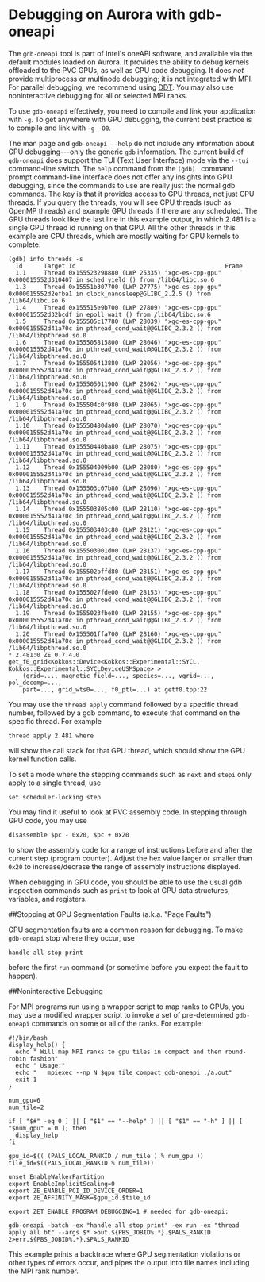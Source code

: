# Debugging on Aurora with gdb-oneapi

The `gdb-oneapi` tool is part of Intel's oneAPI software, and available via the default modules loaded on Aurora. It provides the ability to debug kernels offloaded to the PVC GPUs, as well as CPU code debugging. It does _not_ provide multiprocess or multinode debugging; it is not integrated with MPI. For parallel debugging, we recommend using [DDT](./ddt-aurora.md). You may also use noninteractive debugging for all or selected MPI ranks.

To use `gdb-oneapi` effectively, you need to compile and link your application with `-g`. To get anywhere with GPU debugging, the current best practice is to compile and link with `-g -O0`.

The man page and `gdb-oneapi --help` do not include any information about GPU debugging---only the generic `gdb` information. The current build of `gdb-oneapi` does support the TUI (Text User Interface) mode via the `--tui` command-line switch. The `help` command from the `(gdb) ` command prompt command-line interface does not offer any insights into GPU debugging, since the commands to use are really just the normal gdb commands. The key is that it provides access to GPU threads, not just CPU threads. If you query the threads, you will see CPU threads (such as OpenMP threads) and example GPU threads if there are any scheduled. The GPU threads look like the last line in this example output, in which 2.481 is a single GPU thread id running on that GPU. All the other threads in this example are CPU threads, which are mostly waiting for GPU kernels to complete:

```
(gdb) info threads -s
  Id      Target Id                                          Frame
  1.1     Thread 0x155523298880 (LWP 25335) "xgc-es-cpp-gpu" 0x000015552d310407 in sched_yield () from /lib64/libc.so.6
  1.3     Thread 0x15551b307700 (LWP 27775) "xgc-es-cpp-gpu" 0x000015552d2efba1 in clock_nanosleep@GLIBC_2.2.5 () from /lib64/libc.so.6
  1.4     Thread 0x155515e9b700 (LWP 27809) "xgc-es-cpp-gpu" 0x000015552d32bcdf in epoll_wait () from /lib64/libc.so.6
  1.5     Thread 0x155505c17780 (LWP 28039) "xgc-es-cpp-gpu" 0x000015552d41a70c in pthread_cond_wait@@GLIBC_2.3.2 () from /lib64/libpthread.so.0
  1.6     Thread 0x155505815800 (LWP 28046) "xgc-es-cpp-gpu" 0x000015552d41a70c in pthread_cond_wait@@GLIBC_2.3.2 () from /lib64/libpthread.so.0
  1.7     Thread 0x155505413880 (LWP 28056) "xgc-es-cpp-gpu" 0x000015552d41a70c in pthread_cond_wait@@GLIBC_2.3.2 () from /lib64/libpthread.so.0
  1.8     Thread 0x155505011900 (LWP 28062) "xgc-es-cpp-gpu" 0x000015552d41a70c in pthread_cond_wait@@GLIBC_2.3.2 () from /lib64/libpthread.so.0
  1.9     Thread 0x155504c0f980 (LWP 28065) "xgc-es-cpp-gpu" 0x000015552d41a70c in pthread_cond_wait@@GLIBC_2.3.2 () from /lib64/libpthread.so.0
  1.10    Thread 0x15550480da00 (LWP 28070) "xgc-es-cpp-gpu" 0x000015552d41a70c in pthread_cond_wait@@GLIBC_2.3.2 () from /lib64/libpthread.so.0
  1.11    Thread 0x15550440ba80 (LWP 28075) "xgc-es-cpp-gpu" 0x000015552d41a70c in pthread_cond_wait@@GLIBC_2.3.2 () from /lib64/libpthread.so.0
  1.12    Thread 0x155504009b00 (LWP 28080) "xgc-es-cpp-gpu" 0x000015552d41a70c in pthread_cond_wait@@GLIBC_2.3.2 () from /lib64/libpthread.so.0
  1.13    Thread 0x155503c07b80 (LWP 28096) "xgc-es-cpp-gpu" 0x000015552d41a70c in pthread_cond_wait@@GLIBC_2.3.2 () from /lib64/libpthread.so.0
  1.14    Thread 0x155503805c00 (LWP 28110) "xgc-es-cpp-gpu" 0x000015552d41a70c in pthread_cond_wait@@GLIBC_2.3.2 () from /lib64/libpthread.so.0
  1.15    Thread 0x155503403c80 (LWP 28121) "xgc-es-cpp-gpu" 0x000015552d41a70c in pthread_cond_wait@@GLIBC_2.3.2 () from /lib64/libpthread.so.0
  1.16    Thread 0x155503001d00 (LWP 28137) "xgc-es-cpp-gpu" 0x000015552d41a70c in pthread_cond_wait@@GLIBC_2.3.2 () from /lib64/libpthread.so.0
  1.17    Thread 0x155502bffd80 (LWP 28151) "xgc-es-cpp-gpu" 0x000015552d41a70c in pthread_cond_wait@@GLIBC_2.3.2 () from /lib64/libpthread.so.0
  1.18    Thread 0x1555027fde00 (LWP 28153) "xgc-es-cpp-gpu" 0x000015552d41a70c in pthread_cond_wait@@GLIBC_2.3.2 () from /lib64/libpthread.so.0
  1.19    Thread 0x1555023fbe80 (LWP 28155) "xgc-es-cpp-gpu" 0x000015552d41a70c in pthread_cond_wait@@GLIBC_2.3.2 () from /lib64/libpthread.so.0
  1.20    Thread 0x155501ffa700 (LWP 28160) "xgc-es-cpp-gpu" 0x000015552d41a70c in pthread_cond_wait@@GLIBC_2.3.2 () from /lib64/libpthread.so.0
* 2.481:0 ZE 0.7.4.0                                         get_f0_grid<Kokkos::Device<Kokkos::Experimental::SYCL, Kokkos::Experimental::SYCLDeviceUSMSpace> >
    (grid=..., magnetic_field=..., species=..., vgrid=..., pol_decomp=...,
    part=..., grid_wts0=..., f0_ptl=...) at getf0.tpp:22
```

You may use the `thread apply` command followed by a specific thread number, followed by a gdb command, to execute that command on the specific thread. For example

```
thread apply 2.481 where
```

will show the call stack for that GPU thread, which should show the GPU kernel function calls.

To set a mode where the stepping commands such as `next` and `stepi` only apply to a single thread, use

```
set scheduler-locking step
```

You may find it useful to look at PVC assembly code. In stepping through GPU code, you may use

```
disassemble $pc - 0x20, $pc + 0x20
```

to show the assembly code for a range of instructions before and after the current step (program counter). Adjust the hex value larger or smaller than `0x20` to increase/decrase the range of assembly instructions displayed.

When debugging in GPU code, you should be able to use the usual gdb inspection commands such as `print` to look at GPU data structures, variables, and registers.

##Stopping at GPU Segmentation Faults (a.k.a. "Page Faults")

GPU segmentation faults are a common reason for debugging. To make `gdb-oneapi` stop where they occur, use

```
handle all stop print
```

before the first `run` command (or sometime before you expect the fault to happen).


##Noninteractive Debugging

For MPI programs run using a wrapper script to map ranks to GPUs, you may use a modified wrapper script to invoke a set of pre-determined `gdb-oneapi` commands on some or all of the ranks. For example:

```
#!/bin/bash
display_help() {
  echo " Will map MPI ranks to gpu tiles in compact and then round-robin fashion"
  echo " Usage:"
  echo "   mpiexec --np N $gpu_tile_compact_gdb-oneapi ./a.out"
  exit 1
}

num_gpu=6
num_tile=2

if [ "$#" -eq 0 ] || [ "$1" == "--help" ] || [ "$1" == "-h" ] || [ "$num_gpu" = 0 ]; then
  display_help
fi

gpu_id=$(( (PALS_LOCAL_RANKID / num_tile ) % num_gpu ))
tile_id=$((PALS_LOCAL_RANKID % num_tile))

unset EnableWalkerPartition
export EnableImplicitScaling=0
export ZE_ENABLE_PCI_ID_DEVICE_ORDER=1
export ZE_AFFINITY_MASK=$gpu_id.$tile_id

export ZET_ENABLE_PROGRAM_DEBUGGING=1 # needed for gdb-oneapi:

gdb-oneapi -batch -ex "handle all stop print" -ex run -ex "thread apply all bt" --args $* >out.${PBS_JOBID%.*}.$PALS_RANKID 2>err.${PBS_JOBID%.*}.$PALS_RANKID
```

This example prints a backtrace where GPU segmentation violations or other types of errors occur, and pipes the output into file names including the MPI rank number.

